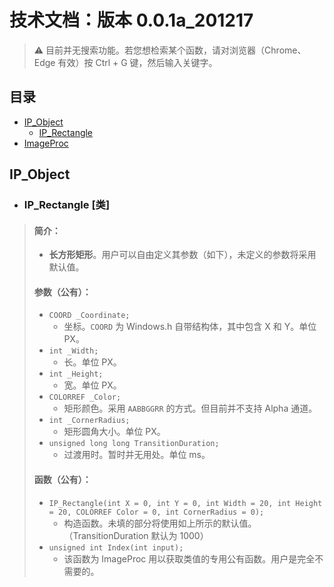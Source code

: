 # 技术文档：版本 0.0.1a_201217

> :warning: 目前并无搜索功能。若您想检索某个函数，请对浏览器（Chrome、Edge 有效）按 Ctrl + G 键，然后输入关键字。

## 目录
- [IP_Object](https://github.com/Junhao139/EasyX_DrawingObject/blob/main/Technical%20Document/v0.0.1a_201217.md#IP_Object)
  * [IP_Rectangle](https://github.com/Junhao139/EasyX_DrawingObject/blob/main/Technical%20Document/v0.0.1a_201217.md#ip_rectangle-%E7%B1%BB)
- [ImageProc](https://github.com/Junhao139/EasyX_DrawingObject/blob/main/Technical%20Document/v0.0.1a_201217.md#ImageProc)

## IP_Object

- ### IP_Rectangle [类]
> #### __简介__：<br>
> * __长方形矩形__。用户可以自由定义其参数（如下），未定义的参数将采用默认值。
> #### __参数（公有）__：<br>
> * `COORD _Coordinate;`
>   * 坐标。`COORD` 为 Windows.h 自带结构体，其中包含 X 和 Y。单位 PX。
> * `int _Width;`
>   * 长。单位 PX。
> *	`int _Height;`
>   * 宽。单位 PX。
> * `COLORREF _Color;`
>   * 矩形颜色。采用 `AABBGGRR` 的方式。但目前并不支持 Alpha 通道。
> *	`int _CornerRadius;`
>   * 矩形圆角大小。单位 PX。
> *	`unsigned long long TransitionDuration;`
>   * 过渡用时。暂时并无用处。单位 ms。
> #### __函数（公有）__：<br>
> * `IP_Rectangle(int X = 0, int Y = 0, int Width = 20, int Height = 20, COLORREF Color = 0, int CornerRadius = 0);`
>   * 构造函数。未填的部分将使用如上所示的默认值。（TransitionDuration 默认为 1000）
> * `unsigned int Index(int input);`
>   * 该函数为 ImageProc 用以获取类值的专用公有函数。用户是完全不需要的。
